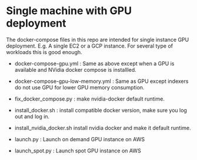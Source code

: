 # Single machine with GPU deployment

The docker-compose files in this repo are intended for single instance GPU deployment. 
E.g. A single EC2 or a GCP instance. For several type of workloads this is good enough.

- docker-compose-gpu.yml : Same as above except when a GPU is available and NVidia docker compose is installled.
                               
- docker-compose-gpu-low-memory.yml : Same as GPU except indexers do not use GPU for lower GPU memory consumption.

- fix_docker_compose.py : make nvidia-docker default runtime.

- install_docker.sh :  install compatible docker version, make sure you log out and log in.

- install_nvidia_docker.sh install nvidia docker and make it default runtime.

- launch.py : Launch on demand GPU instance on AWS

- launch_spot.py : Launch spot GPU instance on AWS